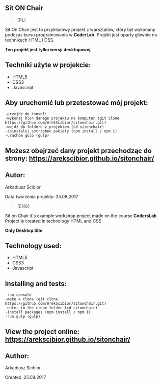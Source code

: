 ## Sit ON Chair

> [PL]

Sit On Chair jest to przykładowy projekt z warsztatów, który był wykonany podczas kursu programowania w **CoderLab**.
Projekt jest oparty głównie na technikach HTML i CSS.

**Ten projekt jest tylko wersji desktopowej**



## Techniki użyte w projekcie:
- HTML5
- CSS3
- Javascript

## Aby uruchomić lub przetestować mój projekt:

```
-przejdź do konsoli
-wykonaj klon danego projektu na komputer (git clone https://github.com/ArekScibior/sitonchair.git)
-wejdź do folderu z projektem (cd sitonchair)
-zainstaluj potrzebne pakiety (npm install / npm i)
-uruchom gulp (gulp)
```

## Możesz obejrzeć dany projekt przechodząc do strony: https://arekscibior.github.io/sitonchair/


## Autor:
Arkadiusz Ścibior

Data tworzenia projektu: 25.08.2017





> [ENG]

Sit on Chair it's example workshop project made on the course **CodersLab**
Project is created in technology HTML and CSS

**Only Desktop Site**

## Technology used:
- HTML5
- CSS3
- Javascript

## Installing and tests:

```
-run console
-make a clone (git clone https://github.com/ArekScibior/sitonchair.git)
-enter to the clone folder (cd sitonchair)
-install packages (npm install / npm i)
-run gulp (gulp)
```


## View the project online: https://arekscibior.github.io/sitonchair/


## Author:
Arkadiusz Ścibior

Created: 25.08.2017

